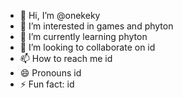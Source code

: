 - 👋 Hi, I’m @onekeky
- 👀 I’m interested in games and phyton
- 🌱 I’m currently learning phyton
- 💞️ I’m looking to collaborate on id
- 📫 How to reach me id
- 😄 Pronouns id
- ⚡ Fun fact: id

<!---
onekeky/onekeky is a ✨ special ✨ repository because its `README.md` (this file) appears on your GitHub profile.
You can click the Preview link to take a look at your changes.
--->
